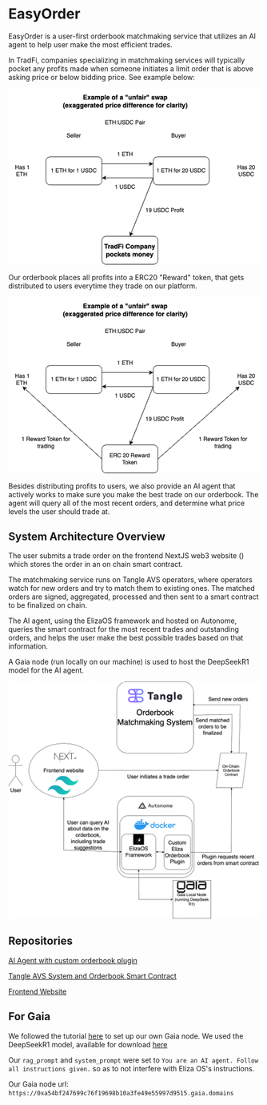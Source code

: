 # EasyOrder

EasyOrder is a user-first orderbook matchmaking service that utilizes an AI agent to help user make the most efficient trades. 

In TradFi, companies specializing in matchmaking services will typically pocket any profits made when someone initiates a limit order that is above asking price or below bidding price. See example below:

![TradFi example of orderbook](Tradfi-orderbook.drawio.png)

Our orderbook places all profits into a ERC20 "Reward" token, that gets distributed to users everytime they trade on our platform. 

![Our orderbook, which is much better](Orderbook.drawio.png)

Besides distributing profits to users, we also provide an AI agent that actively works to make sure you make the best trade on our orderbook. The agent will query all of the most recent orders, and determine what price levels the user should trade at.

## System Architecture Overview

The user submits a trade order on the frontend NextJS web3 website () which stores the order in an on chain smart contract.

The matchmaking service runs on Tangle AVS operators, where operators watch for new orders and try to match them to existing ones. The matched orders are signed, aggregated, processed and then sent to a smart contract to be finalized on chain. 

The AI agent, using the ElizaOS framework and hosted on Autonome, queries the smart contract for the most recent trades and outstanding orders, and helps the user make the best possible trades based on that information.

A Gaia node (run locally on our machine) is used to host the DeepSeekR1 model for the AI agent.

![Full System Flow Chart](Full_Flow_Chart.drawio.png)

## Repositories

[AI Agent with custom orderbook plugin](https://github.com/orderbook-avs/eliza-orderbook-plugin)

[Tangle AVS System and Orderbook Smart Contract](https://github.com/orderbook-avs/orderbook_tangle)

[Frontend Website](https://github.com/orderbook-avs/frontend)

## For Gaia
We followed the tutorial [here](https://docs.gaianet.ai/getting-started/quick-start/) to set up our own Gaia node. We used the DeepSeekR1 model, available for download [here](https://huggingface.co/datasets/gaianet/paris/resolve/main/paris_768_nomic-embed-text-v1.5-f16.snapshot)

Our `rag_prompt` and `system_prompt` were set to `You are an AI agent. Follow all instructions given.` so as to not interfere with Eliza OS's instructions.

Our Gaia node url: `https://0xa54bf247699c76f19698b10a3fe49e55997d9515.gaia.domains`
